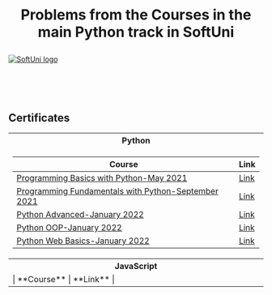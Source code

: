 # <p align="center"> Problems from the Courses in the main Python track in SoftUni <p>


<a href="https://softuni.bg/trainings/courses" rel="Courses"> ![SoftUni logo][logo] </a>

[logo]: https://softuni.bg/content/images/svg-logos/software-university-logo.svg "Logo Title Text 2"

<br/>
<br/>
<br/>

<h2> Certificates </h2>

<table>

<tr>
  <th> Python </th>
</tr>

<tr>
<td>

| **Course**                                                            | **Link**                                                   |
| --------------------------------------------------------------------- | ---------------------------------------------------------- |
| <a href="https://softuni.bg/trainings/3401/programming-basics-with-python-may-2021" > Programming Basics with Python-May 2021 </a>| <a href="https://softuni.bg/certificates/details/107370/5e7ec35a"> Link</a> | 
| <a href="https://softuni.bg/trainings/3450/programming-fundamentals-with-python-september-2021"> Programming Fundamentals with Python-September 2021 </a> | <a href="https://softuni.bg/certificates/details/119277/507ce310"> Link</a> | 
| <a href="https://softuni.bg/trainings/3590/python-advanced-january-2022"> Python Advanced-January 2022 </a> | <a href="https://softuni.bg/certificates/details/126176/8c5d9429"> Link</a> | 
| <a href="https://softuni.bg/trainings/3591/python-oop-february-2022"> Python OOP-January 2022 </a> | <a href="https://softuni.bg/certificates/details/131106/c06e4c93"> Link</a> | 
| <a href="https://softuni.bg/trainings/3595/python-web-basics-january-2022"> Python Web Basics-January 2022 </a> | <a href="blank"> Link</a> | 
</td>
  
<tr>
  <th> JavaScript </th>
</tr>
  <td>
  | **Course**                                                            | **Link**                                                   |

</td>

</table>


